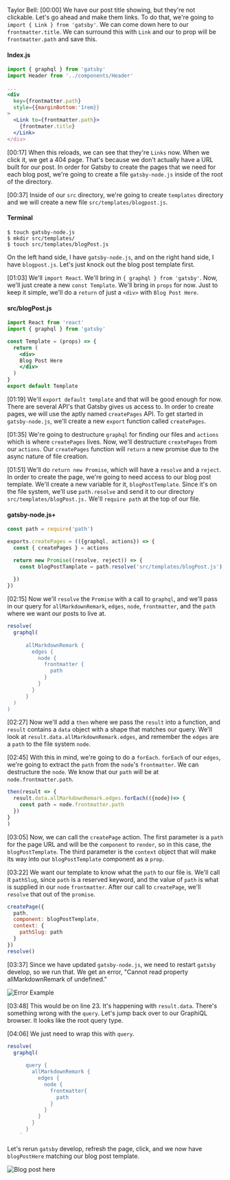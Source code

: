 Taylor Bell: [00:00] We have our post title showing, but they're not clickable. Let's go ahead and make them links. To do that, we're going to `import { Link } from 'gatsby'`. We can come down here to our `frontmatter.title`. We can surround this with `Link` and our to prop will be `frontmatter.path` and save this.

#### Index.js
```jsx
import { graphql } from 'gatsby'
import Header from '../components/Header'

...
<div
  key={frontmatter.path}
  style={{marginBottom:'1rem}}
>
  <Link to={frontmatter.path}> 
    {frontmater.title}
  </Link>
</div>
```

[00:17] When this reloads, we can see that they're `Links` now. When we click it, we get a 404 page. That's because we don't actually have a URL built for our post. In order for Gatsby to create the pages that we need for each blog post, we're going to create a file `gatsby-node.js` inside of the root of the directory.

[00:37] Inside of our `src` directory, we're going to create `templates` directory and we will create a new file `src/templates/blogpost.js`. 

#### Terminal 
```
$ touch gatsby-node.js 
$ mkdir src/templates/
$ touch src/templates/blogPost.js
```

On the left hand side, I have `gatsby-node.js`, and on the right hand side, I have `blogpost.js`. Let's just knock out the blog post template first.

[01:03] We'll `import React`. We'll bring in `{ graphql } from 'gatsby'`. Now, we'll just create a new `const Template`. We'll bring in `props` for now. Just to keep it simple, we'll do a `return` of just a `<div>` with `Blog Post Here`.

#### src/blogPost.js
```jsx
import React from 'react' 
import { graphql } from 'gatsby'

const Template = (props) => {
  return (
    <div>
    Blog Post Here
    </div>
  )
}
export default Template
```

[01:19] We'll `export default template`  and that will be good enough for now. There are several API's that Gatsby gives us access to. In order to create pages, we will use the aptly named `createPages` API. To get started in `gatsby-node.js`, we'll create a new `export` function called `createPages`.

[01:35] We're going to destructure `graphql` for finding our files and `actions` which is where `createPages` lives. Now, we'll destructure `createPages` from our `actions`. Our `createPages` function will `return` a new promise due to the async nature of file creation.

[01:51] We'll do `return new Promise`, which will have a `resolve` and a `reject`. In order to create the page, we're going to need access to our blog post template. We'll create a new variable for it, `blogPostTemplate`. Since it's on the file system, we'll use `path.resolve` and send it to our directory `src/templates/blogPost.js.` We'll `require path` at the top of our file.

#### gatsby-node.js+
```jsx
const path = require('path')

exports.createPages = (({graphql, actions}) => {
  const { createPages } = actions

  return new Promise((resolve, reject)) => {
    const blogPostTamplate = path.resolve('src/templates/blogPost.js') 
    
  })
})
```

[02:15] Now we'll `resolve` the `Promise` with a call to `graphql`, and we'll pass in our query for `allMarkdownRemark`, `edges`, `node`, `frontmatter`, and the `path` where we want our posts to live at.

```jsx
resolve(
  graphql(
    `
      allMarkdownRemark {
        edges {
          node {
            frontmatter {
              path
            }
          }
        }
      }
  )
)
```

[02:27] Now we'll add a `then` where we pass the `result` into a function, and `result` contains a `data` object with a shape that matches our query. We'll look at `result.data.allMarkdownRemark.edges`, and remember the `edges` are a `path` to the file system `node`.

[02:45] With this in mind, we're going to do a `forEach`. `forEach` of our `edges`, we're going to extract the `path` from the `node`'s `frontmatter`. We can destructure the `node`. We know that our `path` will be at `node.frontmatter.path`.

```jsx
then(result => {
  result.data.allMarkdownRemark.edges.forEach(({node})=> {
    const path = node.frontmatter.path
  })
}
)
```

[03:05] Now, we can call the `createPage` action. The first parameter is a `path` for the page URL and will be the `component` to `render`, so in this case, the `blogPostTemplate`. The third parameter is the `context` object that will make its way into our `blogPostTemplate` component as a `prop`.

[03:22] We want our template to know what the `path` to our file is. We'll call it `pathSlug`, since `path` is a reserved keyword, and the value of `path` is what is supplied in our `node` `frontmatter`. After our call to `createPage`, we'll `resolve` that out of the `promise`. 

```jsx
createPage({
  path, 
  component: blogPostTemplate,
  context: {
    pathSlug: path
  }
})
resolve()
```

[03:37] Since we have updated `gatsby-node.js`, we need to restart `gatsby` develop, so we run that. We get an error, "Cannot read property allMarkdownRemark of undefined."

![Error Example](http://res.cloudinary.com/dg3gyk0gu/image/upload/v1542224333/transcript-images/gatsby-build-gatsby-page-slugs-dynamically-from-markdown-with-gatsby-node-js-Error-Example.png)

[03:48] This would be on line 23. It's happening with `result.data`. There's something wrong with the `query`. Let's jump back over to our GraphiQL browser. It looks like the root query type. 

[04:06] We just need to wrap this with `query`. 

```jsx
resolve(
  graphql(
    `
      query {
        allMarkdownRemark {
          edges {
            node {
              frontmatter{
                path
              }
            }
          }
        }
      }
    `
```

Let's rerun `gatsby` develop, refresh the page, click, and we now have `blogPostHere` matching our blog post template.

![Blog post here](http://res.cloudinary.com/dg3gyk0gu/image/upload/v1541805208/transcript-images/gatsby-build-gatsby-page-slugs-dynamically-from-markdown-with-gatsby-node-js-blog-post-here.png)
